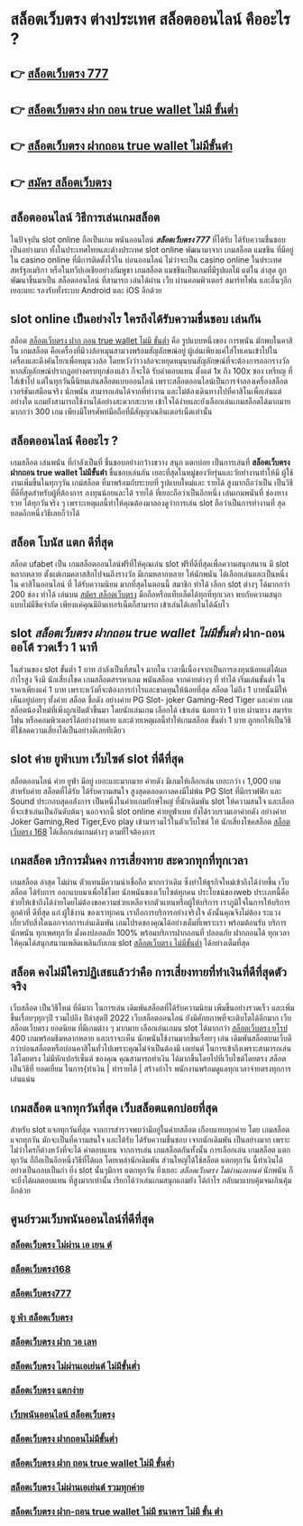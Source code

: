 # สล็อตเว็บตรง ต่างประเทศ สล็อตออนไลน์  คืออะไร ?

## 👉 [สล็อตเว็บตรง 777](https://m.gamblerape.com/login?action=register)
## 👉 [สล็อตเว็บตรง ฝาก ถอน true wallet ไม่มี ขั้นต่ำ](https://m.gamblerape.com/login?action=register)
## 👉 [สล็อตเว็บตรง ฝากถอน true wallet ไม่มีขั้นต่ํา](https://www.gamblerape.com/)
## 👉 [สมัคร สล็อตเว็บตรง](https://m.gamblerape.com/login?action=register)

## สล็อตออนไลน์ วิธีการเล่นเกมสล็อต

ในปัจจุบัน  slot online ถือเป็นเกม พนันออนไลน์ ***สล็อตเว็บตรง 777***  ที่ได้รับ ได้รับความชื่นชอบ เป็นอย่างมาก ทั้งในประเทศไทยและต่างประเทศ slot online พัฒนามาจาก  เกมสล็อต แมชชีน ที่มีอยู่ใน casino online   ที่มีการติดตั้งไว้ใน บ่อนออนไลน์ ไม่ว่าจะเป็น casino online   ในประเทศสหรัฐอเมริกา หรือในทวีปเอเชียอย่างกัมพูชา  เกมสล็อต แมชชีนเป็นเกมที่มีรูปผลไม้ แต่ใน ล่าสุด ถูกพัฒนาขึ้นมาเป็น สล็อตออนไลน์  ที่สามารถ เล่นได้ผ่าน  เว็บ ผ่านคอมพิวเตอร์  สมาร์ทโฟน  และอื่นๆอีก เยอะแยะ รองรับทั้งระบบ Android และ iOS อีกด้วย

##  slot online  เป็นอย่างไร ใครถึงได้รับความชื่นชอบ เล่นกัน

สล็อต [สล็อตเว็บตรง ฝาก ถอน true wallet ไม่มี ขั้นต่ำ](https://www.gamblerape.com/)  คือ รูปแบบหนึ่งของ การพนัน มักพบในคาสิโน   เกมสล็อต  คือเครื่องที่มีวงล้อหมุนสามวงพร้อมสัญลักษณ์อยู่ ผู้เล่นเพียงแค่ใส่โทเคนเข้าไปในเครื่องและดึงคันโยกเพื่อหมุนวงล้อ โดยหวังว่าวงล้อจะหยุดหมุนบนสัญลักษณ์ที่จะต้องการออกรางวัล หากสัญลักษณ์ปรากฏอย่างครบทุกช่องแล้ว ก็จะได้ รับค่าตอบแทน ตั้งแต่ 1x ถึง 100x ของ เหรียญ ที่ใส่เข้าไป แต่ในทุกวันนี้นิยมเล่นสล็อตแบบออนไลน์ เพราะสล็อตออนไลน์เป็นการจำลองเครื่องสล็อตเวอร์ชันเสมือนจริง  นักพนัน สามารถเล่นได้จากที่ทำงาน และไม่ต้องเดินทางไปที่คาสิโนเพื่อเล่นแต่อย่างใด แถมยังสามารถใช้งานได้อย่างสะดวกสะบาย เข้าใจได้ง่ายและยังเลือกเล่นเกมสล็อตได้มากมาย มากกว่า 300 เกม เพียงมีโทรศัพท์มือถือที่มีสัญญาณอินเตอร์เน็ตเท่านั้น 


## สล็อตออนไลน์ คืออะไร ?

 เกมสล็อต  เล่นพนัน ที่กำลังเป็นที่ ชื่นชอบอย่างกว้างขวาง สนุก   แตกบ่อย  เป็นการเล่นที่ **สล็อตเว็บตรง ฝากถอน true wallet ไม่มีขั้นต่ํา** ชื่นชอบเล่นกัน เยอะที่สุดในหมู่ของวัยรุ่นและวัยทำงานทำให้มี ผู้ใช้งานเพิ่มขึ้นในทุกๆวัน  เกม์สล็อต ที่มาพร้อมกับระบบที่ รูปแบบใหม่และ รายได้ สูงมากถือว่าเป็น เป็นวิธี ที่ดีที่สุดสำหรับผู้ที่ต้องการ ลงทุนน้อยและได้ รายได้ ที่เยอะถือว่าเป็นอีกหนึ่ง เล่นเกมพนันที่ ช่องทางรวย ได้ทุกวันจริง ๆ เพราะเหตุผลนี้ทำให้คุณต้องมาลองดูว่าการเล่น slot ถือว่าเป็นการทำงานที่ สุดยอดอีกหนึ่งวิธีเลยก็ว่าได้

## สล็อต โบนัส แตก ดีที่สุด

สล็อต  ufabet   เป็น เกมสล็อตออนไลน์ฟรีที่ให้คุณเล่น slot ฟรีที่ดีที่สุดเพื่อความสนุกสนาน มี slot  หลากหลาย ตั้งแต่เกมคลาสสิกไปจนถึงรางวัล  มีเกมหลากหลาย ให้นักพนัน ได้เลือกเล่นและเป็นหนึ่งใน คาสิโนออนไลน์   ที่  ได้รับความนิยม มากที่สุดในตอนนี้ สมาชิก    ทำได้ เลือก slot ต่างๆ ได้มากกว่า 200 ช่อง  ทำได้ เล่นบน [สมัคร สล็อตเว็บตรง](https://www.gamblerape.com/) มือถือหรือแท็บเล็ตได้ทุกที่ทุกเวลา พบกับความสนุกแบบไม่มีขีดจำกัด เพียงแค่คุณมีอินเทอร์เน็ตก็สามารถ เข้าเล่นได้เลยในได้ฉับไว 


##  slot *สล็อตเว็บตรง ฝากถอน true wallet ไม่มีขั้นต่ำ*  ฝาก-ถอนออโต้ รวดเร็ว 1 นาที

ในส่วนของ slot ขั้นต่ำ   1 บาท กำลังเป็นที่สนใจ มากใน เวลานี้เนื่องจากเป็นการลงทุนน้อยแต่ได้ผลกำไรสูง จึงมี นักเสี่ยงโชค  เกมสล็อตสรรหาเกม พนันสล็อต จากค่ายต่างๆ ที่ ทำได้  เริ่มเล่นขั้นต่ำ   ในราคาเพียงแค่ 1 บาท เพราะหวังที่จะต้องการกำไรและขาดทุนให้น้อยที่สุด สล็อต  ไม่ถึง  1 บาทนั้นมีให้เห็นอยู่บ่อยๆ  ทั้งค่าย สล็อต ชื่อดัง อย่างค่าย PG Slot- joker Gaming-Red Tiger และค่าย เกมสล็อตน้องใหม่ที่เพิ่งถูกเปิดตัวขึ้นมา โดยนักเล่นเกม   เลือกได้ เข้าเล่น น้อยกว่า  1 บาท ผ่านทาง สมาร์ทโฟน หรือคอมพิวเตอร์ได้อย่างง่ายดาย และด้วยเหตุผลนี้ทำให้เกมสล็อต ขั้นต่ำ   1 บาท ถูกยกให้เป็นวิธีที่ใช้ลดความเสี่ยงได้เป็นอย่างดีเลยทีเดียว


##   slot  ค่าย  ยูฟ่าเบท เว็บไซต์   slot ที่ดีที่สุด 

สล็อตออนไลน์  ค่าย  ยูฟ่า มีอยู่ เยอะแยะมากมาย  ค่ายดัง มีเกมให้เลือกเล่น เยอะกว่า เ 1,000 เกม สำหรับค่าย สล็อตที่ได้รับ  ได้รับความสนใจ สูงสุดตลอดกาลคงมีไม่พ้น PG Slot ที่มีกราฟฟิก และ Sound ประกอบสุดอลังการ เป็นหนึ่งในค่ายเกมยักษ์ใหญ่ ที่นักเดิมพัน   slot ให้ความสนใจ  และเลือกที่จะเข้าเล่นเป็นอันดับต้นๆ  นอกจากนี้ slot online ค่ายยูฟ่าเบท ยังได้รวบรวมเอาค่ายดัง อย่างค่าย Joker Gaming,Red Tiger,Evo play เข้ามารวมไว้ในตัวเว็บไซต์  ให้ นักเสี่ยงโชคสล็อต [สล็อตเว็บตรง 168](https://www.gamblerape.com/)  ได้เลือกเล่นเกมต่างๆ ตามที่ใจต้องการ  

##  เกมสล็อต บริการมั่นคง การเสี่ยงทาย สะดวกทุกที่ทุกเวลา

เกมสล็อต ล่าสุด ไม่ผ่าน ตัวแทนมีความน่าเชื่อถือ มากกว่าเดิม ซึ่งทำให้ธุรกิจใหม่เข้าถึงได้ง่ายขึ้น  เว็บสล็อต ได้รับการ ออกแบบมาเพื่อใช้โดย นักพนันของเว็บไซต์ทุกคน ประโยชน์ของweb ประเภทนี้คือช่วยให้เข้าถึงได้ง่ายโดยไม่ต้องขอความช่วยเหลือจากตัวแทนหรือผู้ให้บริการ เราภูมิใจในการให้บริการลูกค้าที่ ดีที่สุด แก่ ผู้ใช้งาน ของเราทุกคน เราถือการบริการอย่างจริงใจ ดังนั้นคุณจึงไม่ต้อง ระแวงเกี่ยวกับสิ่งใดนอกจากการเล่นเดิมพัน เกมโปรดของคุณได้อย่างเต็มที่เพราะเรา พร้อมต้อนรับ บริการนักพนัน ทุกเพศทุกวัย  มั่งคงปลอดภัย 100% พร้อมบริการฝากถอนที่ ปลอดภัย ฝากถอนได้ ทุกเวลา  ให้คุณได้สนุกสนานเพลิดเพลินกับเกม  slot  [สล็อตเว็บตรง ไม่มีขั้นต่ำ](https://m.gamblerape.com/login?action=login) ได้อย่างเต็มที่สุด


## สล็อต  คงไม่มีใครปฏิเสธแล้วว่าคือ การเสี่ยงทายที่ทำเงินที่ดีที่สุดตัวจริง

เว็บสล็อต เป็นวิธีใหม่ ที่ดีมาก ในการเล่น เดิมพันสล็อตที่ได้รับความนิยม  เพิ่มขึ้นอย่างรวดเร็ว และเพิ่มขึ้นเรื่อยๆทุกๆปี รวมไปถึง ปีล่าสุดปี 2022 เว็บสล็อตออนไลน์  ยังมีศักยภาพที่จะเติบโตได้อีกมาก เว็บสล็อตเว็บตรง ยอดนิยม ที่มีเกมต่าง ๆ มากมาย เลือกเล่นเกมน slot ได้มากกว่า [สล็อตเว็บตรง ยุโรป](https://m.gamblerape.com/login?action=login) 400 เกมพร้อมธีมหลากหลาย และเราจะเห็น นักพนันใช้งานมากขึ้นเรื่อยๆ เล่น เดิมพันสล็อตบนเว็บดีกว่าบ่อนสล็อตหรือบ่อนคาสิโนทั่วไปเพราะคุณไม่จำเป็นต้องมี เอเย่นต์ ในการเข้าถึงเพราะสามารถเล่นได้โดยตรง ไม่มีหักเปอร์เซ็นต์ ของคุณ คุณสามารถทำเงิน ได้มากขึ้นโดยไปที่เว็บไซต์โดยตรง สล็อต เป็นวิธีที่ ยอดเยี่ยม ในการ{ทำเงิน | ทำรายได้ | สร้างกำไร พนักงานพร้อมดูแลทุกเวลาจ่ายตรงทุกการเล่นแน่น

##  เกมสล็อต แจกทุกวันที่สุด เว็บสล็อตแตกบ่อยที่สุด

สำหรับ slot  แจกทุกวันที่สุด จากการสำรวจพบว่ามีอยู่ในค่ายสล็อต เกือบแทบทุกค่าย โดย เกมสล็อต แจกทุกวัน มักจะเป็นที่ความสนใจ และได้รับ ได้รับความชื่นชอบ เจากนักเดิมพัน  เป็นอย่างมาก  เพราะไม่ว่าใครก็ต่างหวังที่จะได้ ค่าตอบแทน จากการเล่น เกมสล็อตกันทั้งนั้น การเลือกเล่น เกมสล็อต แตกทุกวัน  ก็ถือเป็นอีกหนึ่งวิธีที่ได้ผล โดยเหล่านักเดิมพัน  ส่วนใหญ่ได้ใช้สล็อต  แตกทุกวัน นี้ทำเงินได้อย่างเป็นกอบเป็นกำ ยิ่ง slot นั้นๆมีการ แตกทุกวัน  ยิ่งเยอะ *สล็อตเว็บตรง ไม่ผ่านเอเยนต์* นักพนัน  ก็จะยิ่งได้ผลตอบแทน ที่สูงมากเท่านั้น เรียกได้ว่าเล่นเกมสนุกแถมยัง ได้กำไร  กลับมาแบบคุ้มจนเกินคุ้มอีกด้วย


## ศูนย์รวมเว็บพนันออนไลน์ที่ดีที่สุด

### [สล็อตเว็บตรง ไม่ผ่าน เอ เยน ต์](https://atom.io/themes/สมัครเว็บตรง%20สล็อตroyal%20เว็บสล็อตออนไลน์%20PGSLOT%20สล็อตแตกง่าย%20สล็อตpg)
### [สล็อตเว็บตรง168](https://atom.io/themes/สมัครเว็บตรง%20สล็อต%20เครดิตฟรี%20ไม่ต้องฝากก่อน%20ไม่ต้องแชร์%20เว็บสล็อตออนไลน์%20PGSLOT%20สล็อตแตกง่าย%20สล็อตpg)
### [สล็อตเว็บตรง777](https://atom.io/themes/สมัครเว็บตรง%20สล็อต%20เติม%20true%20wallet%20ฝาก-ถอน%20ไม่มี%20ขั้น%20ต่ํา%202021%20เว็บสล็อตออนไลน์%20PGSLOT%20สล็อตแตกง่าย%20สล็อตpg)
### [ยู ฟ่า สล็อตเว็บตรง](https://atom.io/themes/สมัครเว็บตรง%20666สล็อต%20สล็อตออนไลน์%20PGSLOT%20สล็อตแตกง่าย%20สล็อตpg%202022)
### [สล็อตเว็บตรง ฝาก วอ เลท](https://atom.io/themes/สมัครเว็บตรง%20สล็อต%20pg%20เว็บสล็อตออนไลน์ใหม่มาแรง%20แจกเครดิตฟรี%20สล็อตแตกง่าย%20สล็อตpg)
### [สล็อตเว็บตรง ไม่ผ่านเอเย่นต์ ไม่มีขั้นต่ำ](https://atom.io/themes/สมัครเว็บตรง%201234สล็อต%20สล็อตออนไลน์%20PGSLOT%20สล็อตแตกง่าย%20สล็อตpg%202022)
### [สล็อตเว็บตรง แตกง่าย](https://atom.io/themes/สมัครเว็บตรง%20สล็อต%20xo%20ฝาก-ถอน%20ไม่มี%20ขั้น%20ต่ํา%20สล็อตออนไลน์%20PGSLOT%20สล็อตแตกง่าย%20สล็อตpg%202022)
### [เว็บพนันออนไลน์ สล็อตเว็บตรง](https://atom.io/themes/สมัครเว็บตรง%20สล็อตxo168%20เว็บสล็อตออนไลน์ใหม่มาแรง%20เกมส์สล็อตออนไลน์%20สล็อตแตกง่าย%20สล็อตpg)
### [สล็อตเว็บตรง ฝากถอนไม่มีขั้นต่ำ](https://atom.io/themes/สมัครเว็บตรง%20pg%20สล็อต%20สล็อตออนไลน์%20PGSLOT%20สล็อตแตกง่าย%20สล็อตpg)
### [สล็อตเว็บตรง ฝาก ถอน true wallet ไม่มี ขั้นต่ำ](https://atom.io/themes/สมัครเว็บตรง%20pg%20สล็อต%20เว็บสล็อตออนไลน์ใหม่มาแรง%20เกมส์สล็อตออนไลน์%20สล็อตแตกง่าย%20สล็อตpg)
### [สล็อตเว็บตรง ไม่ผ่านเอเย่นต์ รวมทุกค่าย](https://atom.io/themes/สมัครเว็บตรง%20สล็อต%20เครดิตฟรี%20ไม่ต้องฝากก่อน%20ไม่ต้องแชร์%20เว็บสล็อตออนไลน์ใหม่มาแรง%20แจกเครดิตฟรี%20สล็อตแตกง่าย%20สล็อตpg)
### [สล็อตเว็บตรง ฝาก-ถอน true wallet ไม่มี ธนาคาร ไม่มี ขั้น ต่ํา](https://atom.io/themes/สมัครเว็บตรง%20m98%20สล็อต%20เว็บสล็อตออนไลน์ใหม่มาแรง%20เกมส์สล็อตออนไลน์%20สล็อตแตกง่าย%20สล็อตpg)